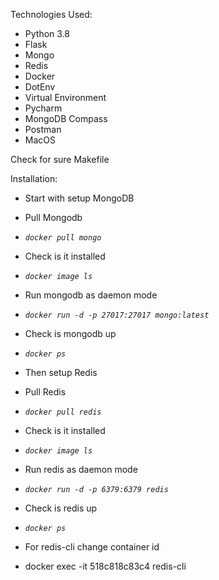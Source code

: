 Technologies Used:
- Python 3.8
- Flask
- Mongo
- Redis
- Docker
- DotEnv
- Virtual Environment
- Pycharm
- MongoDB Compass
- Postman
- MacOS


Check for sure Makefile


Installation:
- Start with setup MongoDB
- Pull Mongodb 
- _`docker pull mongo`_
- Check is it installed
- _`docker image ls`_
- Run mongodb as daemon mode
- _`docker run -d -p 27017:27017 mongo:latest`_
- Check is mongodb up
- _`docker ps`_

- Then setup Redis
- Pull Redis 
- _`docker pull redis`_
- Check is it installed
- _`docker image ls`_
- Run redis as daemon mode
- _`docker run -d -p 6379:6379 redis`_
- Check is redis up
- _`docker ps`_
- For redis-cli change container id
- docker exec -it 518c818c83c4 redis-cli